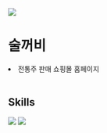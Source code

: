 <img src="https://capsule-render.vercel.app/api?type=waving&color=ff6289&height=300&section=header&text=Soolkkeobi&fontColor=ffffff&fontSize=90" />
<h1>술꺼비</h1>
<li>전통주 판매 쇼핑몰 홈페이지</li>
<br/>
<h2>Skills</h2>
<img src="https://img.shields.io/badge/Java-ED8B00?style=for-the-badge&logo=openjdk&logoColor=white"/>
<img src="https://capsule-render.vercel.app/api?type=waving&color=ff6289&height=200&section=footer" />

